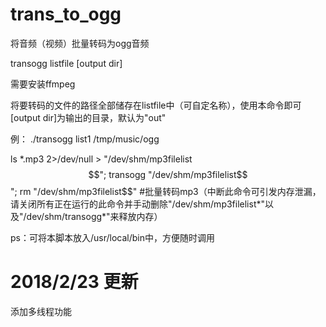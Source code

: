 # trans_to_ogg
将音频（视频）批量转码为ogg音频

transogg listfile [output dir]

需要安装ffmpeg

将要转码的文件的路径全部储存在listfile中（可自定名称），使用本命令即可
[output dir]为输出的目录，默认为"out"

例：
./transogg list1 /tmp/music/ogg

ls \*.mp3 2>/dev/null > "/dev/shm/mp3filelist$$"; transogg "/dev/shm/mp3filelist$$"; rm "/dev/shm/mp3filelist$$"
#批量转码mp3（中断此命令可引发内存泄漏，请关闭所有正在运行的此命令并手动删除"/dev/shm/mp3filelist*"以及"/dev/shm/transogg*"来释放内存）

ps：可将本脚本放入/usr/local/bin中，方便随时调用

# 2018/2/23 更新

添加多线程功能
